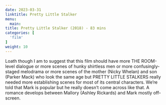 ```yaml
---
date: 2023-03-31
linktitle: Pretty Little Stalker
menu:
  main:
title: Pretty Little Stalker (2018) - 83 mins
categories: [
  'film'
]
weight: 10
---
```


Loath though I am to suggest that this film should have more THE ROOM-level dialogue or more scenes of hunky shirtless men or more confusingly-staged melodrama or more scenes of the mother (Nicky Whelan) and son (Parker Mack) who look the same age but PRETTY LITTLE STALKERS really needed more establishing scenes for most of its central characters. We’re told that Mark is popular but he really doesn’t come across like that. A romance develops between Mallory (Ashley Rickards) and Mark mostly off-screen.

